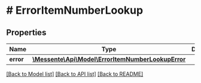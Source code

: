 # # ErrorItemNumberLookup

## Properties

Name | Type | Description | Notes
------------ | ------------- | ------------- | -------------
**error** | [**\Messente\Api\Model\ErrorItemNumberLookupError**](ErrorItemNumberLookupError.md) |  |

[[Back to Model list]](../../README.md#models) [[Back to API list]](../../README.md#endpoints) [[Back to README]](../../README.md)
